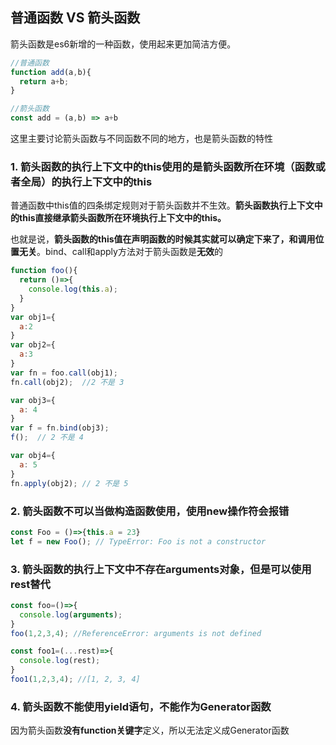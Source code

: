 ## 普通函数 VS 箭头函数
箭头函数是es6新增的一种函数，使用起来更加简洁方便。
```js
//普通函数
function add(a,b){
  return a+b;
}

//箭头函数
const add = (a,b) => a+b
```  

这里主要讨论箭头函数与不同函数不同的地方，也是箭头函数的特性

### 1. 箭头函数的执行上下文中的this使用的是箭头函数所在环境（函数或者全局）的执行上下文中的this
普通函数中this值的四条绑定规则对于箭头函数并不生效。**箭头函数执行上下文中的this直接继承箭头函数所在环境执行上下文中的this。**

也就是说，**箭头函数的this值在声明函数的时候其实就可以确定下来了，和调用位置无关**。bind、call和apply方法对于箭头函数是**无效**的

```js
function foo(){
  return ()=>{
    console.log(this.a);
  }
}
var obj1={
  a:2
}
var obj2={
  a:3
}
var fn = foo.call(obj1);
fn.call(obj2);  //2 不是 3

var obj3={
  a: 4
}
var f = fn.bind(obj3);
f();  // 2 不是 4

var obj4={
  a: 5
}
fn.apply(obj2); // 2 不是 5
```  

### 2. 箭头函数不可以当做构造函数使用，使用new操作符会报错
```js
const Foo = ()=>{this.a = 23}
let f = new Foo(); // TypeError: Foo is not a constructor
```  

### 3. 箭头函数的执行上下文中不存在arguments对象，但是可以使用rest替代
```js
const foo=()=>{
  console.log(arguments);
}
foo(1,2,3,4); //ReferenceError: arguments is not defined

const foo1=(...rest)=>{
  console.log(rest);
}
foo1(1,2,3,4); //[1, 2, 3, 4]
```  

### 4. 箭头函数不能使用yield语句，不能作为Generator函数
因为箭头函数**没有function关键字**定义，所以无法定义成Generator函数  









